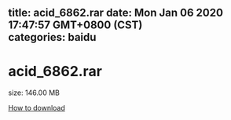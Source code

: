 
title: acid_6862.rar
date: Mon Jan 06 2020 17:47:57 GMT+0800 (CST)    
categories: baidu
---

# acid_6862.rar
size: 146.00 MB
 
 

[How to download](https://bpcam.bemobtrk.com/go/2ceec3aa-1ca2-46d6-b9ff-aaa5c184517c?jno=3696)
